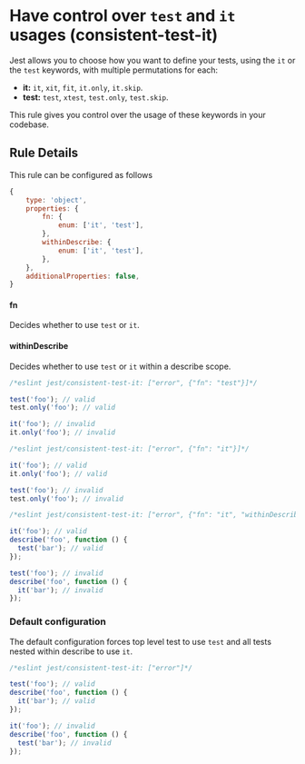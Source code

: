 # Have control over `test` and `it` usages (consistent-test-it)

Jest allows you to choose how you want to define your tests, using the `it` or
the `test` keywords, with multiple permutations for each:

- **it:** `it`, `xit`, `fit`, `it.only`, `it.skip`.
- **test:** `test`, `xtest`, `test.only`, `test.skip`.

This rule gives you control over the usage of these keywords in your codebase.

## Rule Details

This rule can be configured as follows

```js
{
    type: 'object',
    properties: {
        fn: {
            enum: ['it', 'test'],
        },
        withinDescribe: {
            enum: ['it', 'test'],
        },
    },
    additionalProperties: false,
}
```

#### fn

Decides whether to use `test` or `it`.

#### withinDescribe

Decides whether to use `test` or `it` within a describe scope.

```js
/*eslint jest/consistent-test-it: ["error", {"fn": "test"}]*/

test('foo'); // valid
test.only('foo'); // valid

it('foo'); // invalid
it.only('foo'); // invalid
```

```js
/*eslint jest/consistent-test-it: ["error", {"fn": "it"}]*/

it('foo'); // valid
it.only('foo'); // valid

test('foo'); // invalid
test.only('foo'); // invalid
```

```js
/*eslint jest/consistent-test-it: ["error", {"fn": "it", "withinDescribe": "test"}]*/

it('foo'); // valid
describe('foo', function () {
  test('bar'); // valid
});

test('foo'); // invalid
describe('foo', function () {
  it('bar'); // invalid
});
```

### Default configuration

The default configuration forces top level test to use `test` and all tests
nested within describe to use `it`.

```js
/*eslint jest/consistent-test-it: ["error"]*/

test('foo'); // valid
describe('foo', function () {
  it('bar'); // valid
});

it('foo'); // invalid
describe('foo', function () {
  test('bar'); // invalid
});
```
